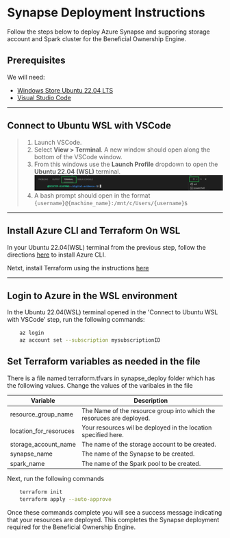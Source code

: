 # Synapse Deployment Instructions

Follow the steps below to deploy Azure Synapse and supporing storage account and Spark cluster for the Beneficial Ownership Engine.

## Prerequisites

We will need:

- [Windows Store Ubuntu 22.04 LTS](https://apps.microsoft.com/store/detail/ubuntu-22042-lts/9PN20MSR04DW)
- [Visual Studio Code](https://visualstudio.microsoft.com/downloads/)

---

## Connect to Ubuntu WSL with VSCode

>1. Launch VSCode.
>2. Select **View > Terminal**. A new window should open along the bottom of the VSCode window.
>3. From this windows use the **Launch Profile** dropdown to open the **Ubuntu 22.04 (WSL)** terminal. ![image](images%2Fvscode_terminal_windows.png)
>4. A bash prompt should open in the format `{username}@{machine_name}:/mnt/c/Users/{username}$`
>
---

## Install Azure CLI and Terraform On WSL

In your Ubuntu 22.04(WSL) terminal from the previous step, follow the directions [here](https://docs.microsoft.com/en-us/cli/azure/install-azure-cli-linux) to install Azure CLI.

Netxt, install Terraform using the instructions [here](https://developer.hashicorp.com/terraform/install#linux)

---

## Login to Azure in the WSL environment

In the Ubuntu 22.04(WSL) terminal opened in the 'Connect to Ubuntu WSL with VSCode' step, run the following commands:

``` bash
    az login
    az account set --subscription mysubscriptionID
```

## Set Terraform variables as needed in the file

There is a file named terraform.tfvars in synapse_deploy folder which has the following values. Change the values of the varibales in the file

Variable | Description
--- |  ---
resource_group_name |  The Name of the resource group into which the resoruces are deployed.
location_for_resoruces | Your resources wil be deployed in the location specified here.
storage_account_name | The name of the storage account to be created.
synapse_name | The name of the Synapse to be created.
spark_name | The name of the Spark pool to be created.

Next, run the following commands

``` bash
    terraform init
    terraform apply --auto-approve
```

Once these commands complete you will see a success message indicating that your resources are deployed. This completes the Synapse deployment required for the Beneficial Ownership Engine.
